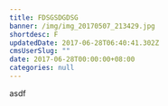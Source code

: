 ```yaml
---
title: FDSGSDGDSG
banner: /img/img_20170507_213429.jpg
shortdesc: F
updatedDate: 2017-06-28T06:40:41.302Z
cmsUserSlug: ""
date: 2017-06-28T00:00:00+08:00
categories: null
---
```


asdf